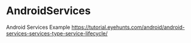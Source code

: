# AndroidServices
Android Services Example 
https://tutorial.eyehunts.com/android/android-services-services-type-service-lifecycle/

